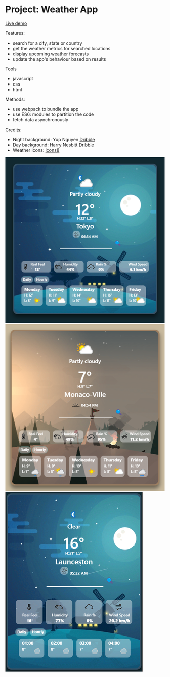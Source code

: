 # Project: Weather App

[Live demo](https://mwahyd.github.io/weather/)

Features:

- search for a city, state or country
- get the weather metrics for searched locations
- display upcoming weather forecasts
- update the app's behaviour based on results

Tools

- javascript
- css
- html

Methods:

- use webpack to bundle the app
- use ES6: modules to partition the code
- fetch data asynchronously

Credits:

- Night background: Yup Nguyen [Dribble](https://dribbble.com/shots/2273454-Night-Hill-Animated)
- Day background: Harry Nesbitt [Dribble](https://dribbble.com/shots/1687357-All-was-calm-on-the-mountainside)
- Weather icons: [icons8](https://icons8.com/icon/set/weather/windows--animated?utm_source=dribbble&utm_medium=social&utm_campaign=weather-app)

![Screenshot!](./src/assets/screenshot1.png)
![Screenshot!](./src/assets/screenshot2.png)
![Screenshot!](./src/assets/screenshot3.png)

